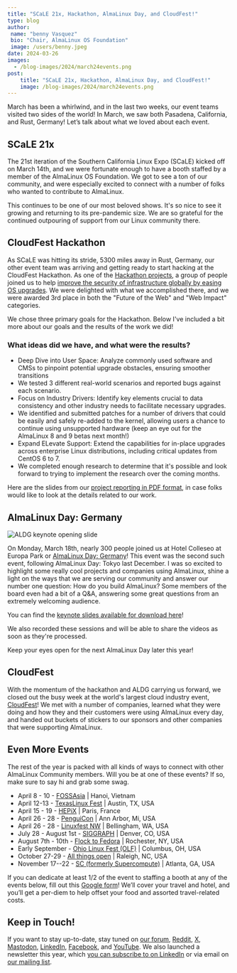 ```yaml
---
title: "SCaLE 21x, Hackathon, AlmaLinux Day, and CloudFest!"
type: blog
author: 
 name: "benny Vasquez"
 bio: "Chair, AlmaLinux OS Foundation"
 image: /users/benny.jpeg
date: 2024-03-26
images:
  - /blog-images/2024/march24events.png
post: 
    title: "SCaLE 21x, Hackathon, AlmaLinux Day, and CloudFest!"
    image: /blog-images/2024/march24events.png
---
```



March has been a whirlwind, and in the last two weeks, our event teams visited two sides of the world! In March, we saw both Pasadena, California, and Rust, Germany! Let’s talk about what we loved about each event.

## SCaLE 21x

The 21st iteration of the Southern California Linux Expo (SCaLE) kicked off on March 14th, and we were fortunate enough to have a booth staffed by a member of the AlmaLinux OS Foundation. We got to see a ton of our community, and were especially excited to connect with a number of folks who wanted to contribute to AlmaLinux.

This continues to be one of our most beloved shows. It's so nice to see it growing and returning to its pre-pandemic size. We are so grateful for the continued outpouring of support from our Linux community there.

## CloudFest Hackathon

As SCaLE was hitting its stride, 5300 miles away in Rust, Germany, our other event team was arriving and getting ready to start hacking at the CloudFest Hackathon. As one of the [Hackathon projects](https://hackathon.cloudfest.com/agenda/), a group of people joined us to help [improve the security of infrastructure globally by easing OS upgrades](https://hackathon.cloudfest.com/project/securing-more-infrastructure-by-easing-os-upgrades/). We were delighted with what we accomplished there, and we were awarded 3rd place in both the "Future of the Web" and "Web Impact" categories.

We chose three primary goals for the Hackathon. Below I've included a bit more about our goals and the results of the work we did!

### What ideas did we have, and what were the results?

-   Deep Dive into User Space: Analyze commonly used software and CMSs to pinpoint potential upgrade obstacles, ensuring smoother transitions
   -   We tested 3 different real-world scenarios and reported bugs against each scenario.
-   Focus on Industry Drivers: Identify key elements crucial to data consistency and other industry needs to facilitate necessary upgrades.
   -   We identified and submitted patches for a number of drivers that could be easily and safely re-added to the kernel, allowing users a chance to continue using unsupported hardware (keep an eye out for the AlmaLinux 8 and 9 betas next month!)
-   Expand ELevate Support: Extend the capabilities for in-place upgrades across enterprise Linux distributions, including critical updates from CentOS 6 to 7.
   -   We completed enough research to determine that it's possible and look forward to trying to implement the research over the coming months.

Here are the slides from our [project reporting in PDF format](/files/2024/EasingOSUpgrades-cfhack-2024.pdf), in case folks would like to look at the details related to our work.

## AlmaLinux Day: Germany

![ALDG keynote opening slide](/blog-images/2024/aldg-keynote.png)

On Monday, March 18th, nearly 300 people joined us at Hotel Colleseo at Europa Park or [AlmaLinux Day: Germany](https://almalinux.org/almalinux-day-germany-2024/)! This event was the second such event, following AlmaLinux Day: Tokyo last December. I was so excited to highlight some really cool projects and companies using AlmaLinux, shine a light on the ways that we are serving our community and answer our number one question: How do you build AlmaLinux? Some members of the board even had a bit of a Q&A, answering some great questions from an extremely welcoming audience.

You can find the [keynote slides available for download here](/files/2024/aldg_2024_keynote.pdf)!

We also recorded these sessions and will be able to share the videos as soon as they're processed.

Keep your eyes open for the next AlmaLinux Day later this year!

## CloudFest

With the momentum of the hackathon and ALDG carrying us forward, we closed out the busy week at the world's largest cloud industry event, [CloudFest](https://www.cloudfest.com/)! We met with a number of companies, learned what they were doing and how they and their customers were using AlmaLinux every day, and handed out buckets of stickers to our sponsors and other companies that were supporting AlmaLinux.

## Even More Events

The rest of the year is packed with all kinds of ways to connect with other AlmaLinux Community members. Will you be at one of these events? If so, make sure to say hi and grab some swag.

-   April 8 - 10 - [FOSSAsia](https://fossasia.org/) | Hanoi, Vietnam
-   April 12-13 - [TexasLinux Fest](http://texaslinuxfest.org/) | Austin, TX, USA
-   April 15 - 19 - [HEPiX](https://www.hepix.org/) | Paris, France
-   April 26 - 28 - [PenguiCon](https://2024.penguicon.org/) | Ann Arbor, Mi, USA
-   April 26 - 28 - [Linuxfest NW](https://linuxfestnorthwest.org/) | Bellingham, WA, USA
-   July 28 - August 1st - [SIGGRAPH](https://s2024.siggraph.org/exhibit-at-siggraph/) | Denver, CO, USA
-   August 7th - 10th - [Flock to Fedora](https://flocktofedora.org/) | Rochester, NY, USA
-   Early September - [Ohio Linux Fest (OLF)](http://olfconference.org/) | Columbus, OH, USA
-   October 27-29 - [All things open](http://allthingsopen.org/) | Raleigh, NC, USA
-   November 17--22 - [SC (formerly Supercompute)](https://sc24.supercomputing.org/) | Atlanta, GA, USA

If you can dedicate at least 1/2 of the event to staffing a booth at any of the events below, fill out this [Google form](https://docs.google.com/forms/d/1cQ0YQiAcRZXPnDqiHak-AXmsjEBz-IQE8s8jbPLykds/edit)! We’ll cover your travel and hotel, and you’ll get a per-diem to help offset your food and assorted travel-related costs.

## Keep in Touch!

If you want to stay up-to-date, stay tuned on [our forum](https://forums.almalinux.org/), [Reddit](https://www.reddit.com/r/AlmaLinux/), [X](https://twitter.com/AlmaLinux), [Mastodon](https://fosstodon.org/@almalinux/), [LinkedIn](https://www.linkedin.com/company/80320905/), [Facebook](https://www.facebook.com/AlmaLinux), and [YouTube](https://www.youtube.com/channel/UCt9lpkqUPp1FUEi9uqVlPQA). We also launched a newsletter this year, which [you can subscribe to on LinkedIn](https://www.linkedin.com/newsletters/almalinux-news-7123058222835376128/) or via email on [our mailing list](https://lists.almalinux.org/postorius/lists/newsletters.lists.almalinux.org/).